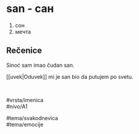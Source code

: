 # san - сан

1. сон  
2. мечта

## Rečenice

Sinoć sam imao čudan san.  

[[uvek|Oduvek]] mi je san bio da putujem po svetu.

<br>

#vrsta/imenica  
#nivo/A1  

#tema/svakodnevica  
#tema/emocije
